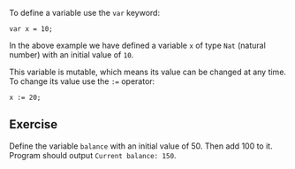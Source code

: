 To define a variable use the `var` keyword:

```motoko
var x = 10;
```

In the above example we have defined a variable `x` of type `Nat` (natural number) with an
initial value of `10`.

This variable is mutable, which means its value can be changed at any time. To change its value
use the `:=` operator:

```motoko
x := 20;
```

## Exercise

Define the variable `balance` with an initial value of 50. Then add 100 to it. Program should output
`Current balance: 150`.
